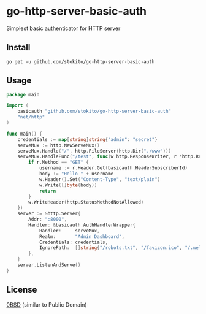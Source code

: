 # go-http-server-basic-auth

Simplest basic authenticator for HTTP server

## Install

    go get -u github.com/stokito/go-http-server-basic-auth

## Usage

```go
package main

import (
	basicauth "github.com/stokito/go-http-server-basic-auth"
	"net/http"
)

func main() {
	credentials := map[string]string{"admin": "secret"}
	serveMux := http.NewServeMux()
	serveMux.Handle("/", http.FileServer(http.Dir("./www")))
	serveMux.HandleFunc("/test", func(w http.ResponseWriter, r *http.Request) {
		if r.Method == "GET" {
			username := r.Header.Get(basicauth.HeaderSubscriberId)
			body := "Hello " + username
			w.Header().Set("Content-Type", "text/plain")
			w.Write([]byte(body))
			return
		}
		w.WriteHeader(http.StatusMethodNotAllowed)
	})
	server := &http.Server{
		Addr: ":8000",
		Handler: &basicauth.AuthHandlerWrapper{
			Handler:     serveMux,
			Realm:       "Admin Dashboard",
			Credentials: credentials,
			IgnorePath:  []string{"/robots.txt", "/favicon.ico", "/.well-known/"},
		},
	}
	server.ListenAndServe()
}
```


## License
[0BSD](https://opensource.org/licenses/0BSD) (similar to Public Domain)

